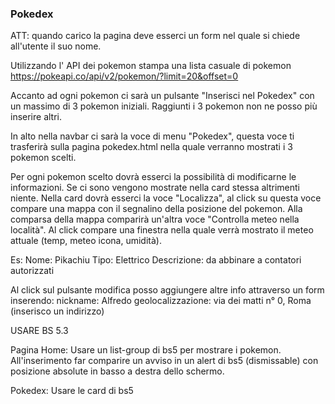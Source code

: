 ### Pokedex

ATT: quando carico la pagina deve esserci un form nel quale si chiede all'utente il suo nome. 

Utilizzando l' API dei pokemon stampa una lista casuale di pokemon
https://pokeapi.co/api/v2/pokemon/?limit=20&offset=0

Accanto ad ogni pokemon ci sarà un pulsante "Inserisci nel Pokedex" con un massimo di 3 pokemon iniziali.
Raggiunti i 3 pokemon non ne posso più inserire altri.

In alto nella navbar ci sarà la voce di menu "Pokedex", questa voce ti trasferirà sulla pagina pokedex.html nella quale verranno mostrati i 3 pokemon scelti. 



Per ogni pokemon scelto dovrà esserci la possibilità di modificarne le informazioni. Se ci sono vengono mostrate nella card stessa altrimenti niente.
Nella card dovrà esserci la voce "Localizza", al click su questa voce compare una mappa con il segnalino della posizione del pokemon. 
Alla comparsa della mappa comparirà un'altra voce "Controlla meteo nella località". Al click compare una finestra nella quale verrà mostrato il meteo attuale (temp, meteo icona, umidità).


Es: 
Nome: Pikachiu
Tipo: Elettrico
Descrizione: da abbinare a contatori autorizzati

Al click sul pulsante modifica posso aggiungere altre info attraverso un form inserendo:
nickname: Alfredo
geolocalizzazione: via dei matti n° 0, Roma (inserisco un indirizzo)





USARE BS 5.3

Pagina Home:
Usare un list-group di bs5 per mostrare i pokemon.
All'inserimento far comparire un avviso in un alert di bs5 (dismissable) con posizione absolute in basso a destra dello schermo.

Pokedex:
Usare le card di bs5

